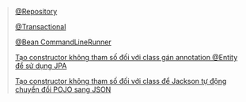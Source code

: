 >[@Repository](https://github.com/nmt-luu-tru/Spring-Boot-3-Spring-6-Hibernate-for-Beginners/blob/main/3~10.%20Thao%20t%C3%A1c%20v%E1%BB%9Bi%20%C4%91%E1%BB%91i%20t%C6%B0%E1%BB%A3ng%20-%20Tri%E1%BB%83n%20khai.md#:~:text=%C4%90%C3%A2y%20l%C3%A0%20m%E1%BB%99t,trong%20m%C3%A3%20ngu%E1%BB%93n.)
>
>[@Transactional](https://github.com/nmt-luu-tru/Spring-Boot-3-Spring-6-Hibernate-for-Beginners/blob/main/3~10.%20Thao%20t%C3%A1c%20v%E1%BB%9Bi%20%C4%91%E1%BB%91i%20t%C6%B0%E1%BB%A3ng%20-%20Tri%E1%BB%83n%20khai.md#:~:text=%40Transactional%20%C4%91%C6%B0%E1%BB%A3c%20s%E1%BB%AD%20d%E1%BB%A5ng%20%C4%91%E1%BB%83%20ch%E1%BB%89%20%C4%91%E1%BB%8Bnh%20r%E1%BA%B1ng%20ph%C6%B0%C6%A1ng%20th%E1%BB%A9c%20n%C3%A0y%20c%E1%BA%A7n%20ch%E1%BA%A1y%20trong%20m%E1%BB%99t%20giao%20d%E1%BB%8Bch%20(transaction).%20%C4%90i%E1%BB%81u%20n%C3%A0y%20c%C3%B3%20ngh%C4%A9a%20l%C3%A0%20khi%20ch%C3%BAng%20ta%20g%E1%BB%8Di%20save()%2C%20Spring%20s%E1%BA%BD%20t%E1%BB%B1%20%C4%91%E1%BB%99ng%20b%E1%BA%AFt%20%C4%91%E1%BA%A7u%20v%C3%A0%20k%E1%BA%BFt%20th%C3%BAc%20giao%20d%E1%BB%8Bch.%20%C4%90i%E1%BB%81u%20n%C3%A0y%20r%E1%BA%A5t%20ti%E1%BB%87n%20l%E1%BB%A3i%20v%C3%AC%20gi%C3%BAp%20lo%E1%BA%A1i%20b%E1%BB%8F%20vi%E1%BB%87c%20ph%E1%BA%A3i%20vi%E1%BA%BFt%20m%C3%A3%20qu%E1%BA%A3n%20l%C3%BD%20giao%20d%E1%BB%8Bch%20th%E1%BB%A7%20c%C3%B4ng.)
>
>[@Bean CommandLineRunner](https://github.com/nmt-luu-tru/Spring-Boot-3-Spring-6-Hibernate-for-Beginners/blob/main/3~10.%20Thao%20t%C3%A1c%20v%E1%BB%9Bi%20%C4%91%E1%BB%91i%20t%C6%B0%E1%BB%A3ng%20-%20Tri%E1%BB%83n%20khai.md#:~:text=CommandLineRunner%20l%C3%A0%20m%E1%BB%99t%20giao%20di%E1%BB%87n%20c%E1%BB%A7a%20Spring%2C%20cho%20ph%C3%A9p%20th%E1%BB%B1c%20hi%E1%BB%87n%20m%E1%BB%99t%20%C4%91o%E1%BA%A1n%20m%C3%A3%20sau%20khi%20t%E1%BA%A5t%20c%E1%BA%A3%20c%C3%A1c%20Spring%20beans%20%C4%91%C3%A3%20%C4%91%C6%B0%E1%BB%A3c%20t%E1%BA%A3i%20v%C3%A0o%20ApplicationContext.)
>
>[Tạo constructor không tham số đối với class gán annotation @Entity để sử dụng JPA](https://github.com/nmt-luu-tru/Spring-Boot-3-Spring-6-Hibernate-for-Beginners/blob/main/3.8.%20H%C6%B0%E1%BB%9Bng%20d%E1%BA%ABn%20chi%20ti%E1%BA%BFt%20th%E1%BB%B1c%20hi%E1%BB%87n%20vi%E1%BB%87c%20t%E1%BA%A1o%20l%E1%BB%9Bp%20entity.md#:~:text=Constructor%20kh%C3%B4ng%20tham%20s%E1%BB%91%3A%20Ch%C3%BAng,t%E1%BB%AB%20c%C6%A1%20s%E1%BB%9F%20d%E1%BB%AF%20li%E1%BB%87u.)
>
>[Tạo constructor không tham số đối với class để Jackson tự động chuyển đổi POJO sang JSON](https://github.com/nmt-luu-tru/Spring-Boot-3-Spring-6-Hibernate-for-Beginners/blob/main/4.8.%20Chuy%E1%BB%83n%20%C4%90%E1%BB%95i%20Java%20POJO%20Sang%20JSON.md#:~:text=No%2Dargument%20constructor%3A%20Constructor%20kh%C3%B4ng%20c%C3%B3%20tham%20s%E1%BB%91.)
